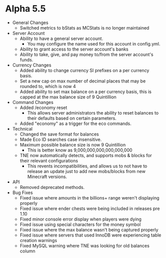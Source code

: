Alpha 5.5
=============================
- General Changes
  - Switched metrics to bStats as MCStats is no longer maintained
- Server Account
  - Ability to have a general server account.
    - You may configure the name used for this account in config.yml.
  - Ability to grant access to the server account's banks
  - Ability to take, give, and pay money to/from the server account's funds.
- Currency Changes
  - Added ability to change currency SI prefixes on a per currency basis.
  - Set a new cap on max number of decimal places that may be rounded to, which is now 4
  - Added ability to set max balance on a per currency basis, this is capped at the max balance size of 9 Quintillion
- Command Changes
  - Added /economy reset
    - This allows server administrators the ability to reset balances to their defaults based on certain parameters.
  - Added "economy" as a trigger for the eco commands.  
- Technical
  - Changed the save format for balances
  - Made Eco ID searches case insensitive.
  - Maximum possible balance size is now 9 Quintillion
    - This is better know as 9,000,000,000,000,000,000
  - TNE now automatically detects, and supports mobs & blocks for their relevant configurations
    - This revents incompatibilities, and allows us to not have to release an update just to add new mobs/blocks from new Minecraft versions.
- API
  - Removed deprecated methods.
- Bug Fixes
  - Fixed issue where amounts in the billions+ range weren't displaying properly
  - Fixed issue where ender chests were being included in releases pre 1.10
  - Fixed minor console error display when players were dying
  - Fixed issue using special characters for the money symbol
  - Fixed issue where the max balance wasn't being captured properly
  - Fixed issue where servers that used InnoDB were experiencing table creation warnings
  - Fixed MySQL warning where TNE was looking for old balances column
